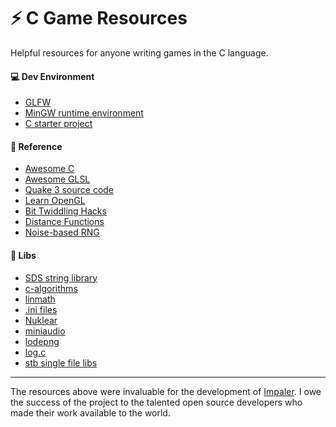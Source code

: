 # ⚡ C Game Resources

Helpful resources for anyone writing games in the C language.

#### 💻 Dev Environment
 - [GLFW](https://github.com/glfw/glfw)
 - [MinGW runtime environment](https://www.mingw-w64.org/)
 - [C starter project](https://github.com/robbykraft/World)

#### 📖 Reference
 - [Awesome C](https://github.com/oz123/awesome-c)
 - [Awesome GLSL](https://github.com/vanrez-nez/awesome-glsl)
 - [Quake 3 source code](https://github.com/id-Software/Quake-III-Arena)
 - [Learn OpenGL](https://learnopengl.com/)
 - [Bit Twiddling Hacks](https://graphics.stanford.edu/~seander/bithacks.html)
 - [Distance Functions](https://iquilezles.org/articles/distfunctions/)
 - [Noise-based RNG](https://www.youtube.com/watch?v=LWFzPP8ZbdU)

#### 🔨 Libs
 - [SDS string library](https://github.com/antirez/sds)
 - [c-algorithms](https://github.com/fragglet/c-algorithms)
 - [linmath](https://github.com/datenwolf/linmath.h)
 - [.ini files](https://github.com/rxi/ini)
 - [Nuklear](https://github.com/Immediate-Mode-UI/Nuklear)
 - [miniaudio](https://github.com/mackron/miniaudio)
 - [lodepng](https://github.com/lvandeve/lodepng)
 - [log.c](https://github.com/rxi/log.c)
 - [stb single file libs](https://github.com/nothings/stb)

***

The resources above were invaluable for the development of [Impaler](https://store.steampowered.com/app/1573090/Impaler/). I owe the success of the project to the talented open source developers who made their work available to the world.